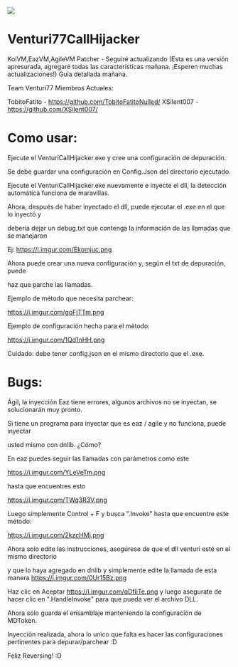 ![](https://i.imgur.com/dyrenKI.png)

# Venturi77CallHijacker
 KoiVM,EazVM,AgileVM Patcher - Seguiré actualizando (Esta es una versión apresurada, agregaré todas las características mañana. ¡Esperen muchas actualizaciones!) Guía detallada mañana.

Team Venturi77 Miembros Actuales:

TobitoFatito - https://github.com/TobitoFatitoNulled/
XSilent007 - https://github.com/XSilent007/

# Como usar:
Ejecute el VenturiCallHijacker.exe y cree una configuración de depuración.

Se debe guardar una configuración en Config.Json del directorio ejecutado.

Ejecute el VenturiCallHijacker.exe nuevamente e inyecte el dll, la detección automática funciona de maravillas.

Ahora, después de haber inyectado el dll, puede ejecutar el .exe en el que lo inyectó y

debería dejar un debug.txt que contenga la información de las llamadas que se manejaron

Ej: https://i.imgur.com/Ekomjuc.png

Ahora puede crear una nueva configuración y, según el txt de depuración, puede

haz que parche las llamadas.

Ejemplo de método que necesita parchear:

https://i.imgur.com/goFjTTm.png

Ejemplo de configuración hecha para el método:

https://i.imgur.com/1Qd1nHH.png

Cuidado: debe tener config.json en el mismo directorio que el .exe.
# Bugs:

Ágil, la inyección Eaz tiene errores, algunos archivos no se inyectan, se solucionarán muy pronto.

Si tiene un programa para inyectar que es eaz / agile y no funciona, puede inyectar

usted mismo con dnlib. ¿Cómo?

En eaz puedes seguir las llamadas con parámetros como este

https://i.imgur.com/YLeVeTm.png

hasta que encuentres esto

https://i.imgur.com/TWq3R3V.png

Luego simplemente Control + F y busca ".Invoke" hasta que encuentre este método:

https://i.imgur.com/2kzcHMj.png

Ahora solo edite las instrucciones, asegúrese de que el dll venturi esté en el mismo directorio

y que lo haya agregado en dnlib y simplemente edite la llamada de esta manera https://i.imgur.com/0Ur15Bz.png

Haz clic en Aceptar https://i.imgur.com/qDfliTe.png y luego asegurate de hacer clic en ".HandleInvoke" para que pueda ver el archivo DLL.

Ahora solo guarda el ensamblaje manteniendo la configuración de MDToken.

Inyección realizada, ahora lo unico que falta es hacer las configuraciones pertinentes para depurar/parchear :D

Feliz Reversing! :D

